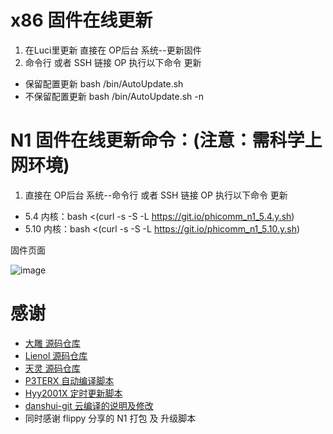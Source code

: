 # x86 固件在线更新
1. 在Luci里更新 直接在 OP后台 系统--更新固件
2. 命令行 或者 SSH 链接 OP 执行以下命令 更新
- 保留配置更新 bash /bin/AutoUpdate.sh
- 不保留配置更新 bash /bin/AutoUpdate.sh -n

# N1 固件在线更新命令：(注意：需科学上网环境)
1. 直接在 OP后台 系统--命令行 或者 SSH 链接 OP 执行以下命令 更新
- 5.4 内核：bash <(curl -s -S -L https://git.io/phicomm_n1_5.4.y.sh)
- 5.10 内核：bash <(curl -s -S -L https://git.io/phicomm_n1_5.10.y.sh)

固件页面

![image](https://github.com/gd0772/AutoBuild-OpenWrt/blob/main/img/%E5%9B%BA%E4%BB%B6%E9%A1%B5%E9%9D%A2.png)

# 感谢
- [大雕 源码仓库](https://github.com/coolsnowwolf/lede.git)
- [Lienol 源码仓库](https://github.com/Lienol/openwrt.git)
- [天灵 源码仓库](https://github.com/project-openwrt/openwrt.git)
- [P3TERX 自动编译脚本](https://github.com/P3TERX/Actions-OpenWrt)
- [Hyy2001X 定时更新脚本](https://github.com/Hyy2001X/AutoBuild-Actions)
- [danshui-git 云编译的说明及修改](https://github.com/danshui-git/Build-OpenWrt)
- 同时感谢 flippy 分享的 N1 打包 及 升级脚本
